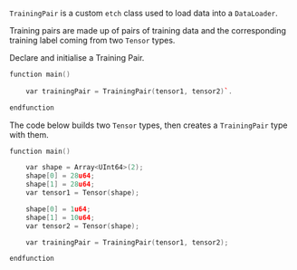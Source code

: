 `TrainingPair` is a custom `etch` class used to load data into a `DataLoader`. 

Training pairs are made up of pairs of training data and the corresponding training label coming from two `Tensor` types.

Declare and initialise a Training Pair.

``` c++
function main()
	
	var trainingPair = TrainingPair(tensor1, tensor2)`.

endfunction
```

The code below builds two `Tensor` types, then creates a `TrainingPair` type with them.

``` c++
function main()

    var shape = Array<UInt64>(2);
    shape[0] = 28u64;
    shape[1] = 28u64;
    var tensor1 = Tensor(shape);

    shape[0] = 1u64;
    shape[1] = 10u64;
    var tensor2 = Tensor(shape);

    var trainingPair = TrainingPair(tensor1, tensor2);

endfunction
```



<br/>